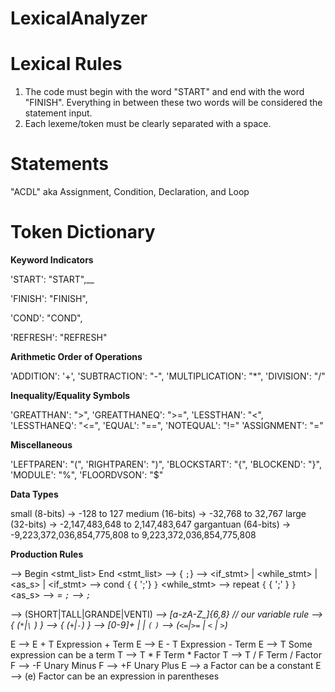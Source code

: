 # LexicalAnalyzer

# Lexical Rules

1) The code must begin with the word "START" and end with the word "FINISH". Everything in between these two words will be considered the statement input.
2) Each lexeme/token must be clearly separated with a space.

# Statements

"ACDL" aka Assignment, Condition, Declaration, and Loop

# Token Dictionary

**Keyword Indicators**

'START': "START",__

'FINISH': "FINISH",

'COND': "COND",

'REFRESH': "REFRESH"

**Arithmetic Order of Operations**

'ADDITION': '+',
'SUBTRACTION': "-",
'MULTIPLICATION': "*",
'DIVISION': "/"

**Inequality/Equality Symbols**

'GREATTHAN': ">",
'GREATTHANEQ': ">=",
'LESSTHAN': "<",
'LESSTHANEQ': "<=",
'EQUAL': "==",
'NOTEQUAL': "!="
'ASSIGNMENT': "="

**Miscellaneous**

'LEFTPAREN': "(",
'RIGHTPAREN': ")",
'BLOCKSTART': "{",
'BLOCKEND': "}",
'MODULE': "%",
'FLOORDVSON': "$"

**Data Types**

small (8-bits) -> -128 to 127
medium (16-bits) -> -32,768 to 32,767
large (32-bits) -> -2,147,483,648 to 2,147,483,647
gargantuan (64-bits) -> -9,223,372,036,854,775,808 to 9,223,372,036,854,775,808

**Production Rules**

<Program> --> Begin <stmt_list> End
<stmt_list> --> {<stmt> `;`}
<stmt> --> <if_stmt> | <while_stmt> | <as_s>  | <declaration>
<if_stmt> --> cond <bool> `{` { <stmt> ';'} `}`
<while_stmt> --> repeat `{` <bool> { <stmt> ';' } `}`
<as_s> --> <var> = <expression> `;`
<declaration> --> <datatype> <var> `;`

<datatype> --> (SHORT|TALL|GRANDE|VENTI)
<var> -->  [a-zA-Z_]{6,8} // our variable rule
<expression> --> <term> { (`*`|`\` ) <term> }
<term> --> <term> { (`+`|`-`) <term> }
<factor> --> [0-9]+ | <var>  | `(` <expression> `)`
<bool> --> <expression> (`<=`|`>=` | `<` | `>`) <expression>

E --> E + T             Expression + Term
E --> E - T             Expression - Term
E --> T                 Some expression can be a term
T --> T * F             Term * Factor
T --> T / F             Term / Factor
F --> -F                Unary Minus
F --> +F                Unary Plus
E --> a                 Factor can be a constant
E --> (e)               Factor can be an expression in parentheses


